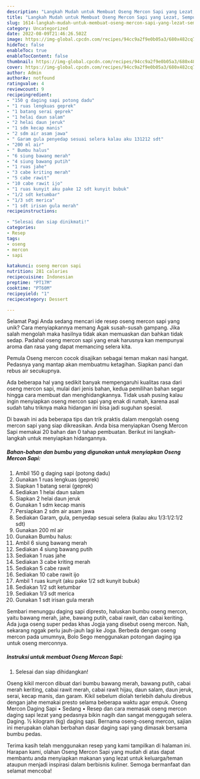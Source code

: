 ```yaml
---
description: "Langkah Mudah untuk Membuat Oseng Mercon Sapi yang Lezat, Sempurna"
title: "Langkah Mudah untuk Membuat Oseng Mercon Sapi yang Lezat, Sempurna"
slug: 1614-langkah-mudah-untuk-membuat-oseng-mercon-sapi-yang-lezat-sempurna
category: Uncategorized
date: 2022-08-09T21:46:26.502Z
image: https://img-global.cpcdn.com/recipes/94cc9a2f9e0b05a3/680x482cq70/oseng-mercon-sapi-foto-resep-utama.jpg
hideToc: false
enableToc: true
enableTocContent: false
thumbnail: https://img-global.cpcdn.com/recipes/94cc9a2f9e0b05a3/680x482cq70/oseng-mercon-sapi-foto-resep-utama.jpg
cover: https://img-global.cpcdn.com/recipes/94cc9a2f9e0b05a3/680x482cq70/oseng-mercon-sapi-foto-resep-utama.jpg
author: Admin
authorAv: notfound
ratingvalue: 4
reviewcount: 9
recipeingredient:
- "150 g daging sapi potong dadu"
- "1 ruas lengkuas geprek"
- "1 batang serai geprek"
- "1 helai daun salam"
- "2 helai daun jeruk"
- "1 sdm kecap manis"
- "2 sdm air asam jawa"
- " Garam gula penyedap sesuai selera kalau aku 131212 sdt"
- "200 ml air"
- " Bumbu halus"
- "6 siung bawang merah"
- "4 siung bawang putih"
- "1 ruas jahe"
- "3 cabe kriting merah"
- "5 cabe rawit"
- "10 cabe rawit ijo"
- "1 ruas kunyit aku pake 12 sdt kunyit bubuk"
- "1/2 sdt ketumbar"
- "1/3 sdt merica"
- "1 sdt irisan gula merah"
recipeinstructions:

- "Selesai dan siap dinikmati!"
categories:
- Resep
tags:
- oseng
- mercon
- sapi

katakunci: oseng mercon sapi 
nutrition: 281 calories
recipecuisine: Indonesian
preptime: "PT17M"
cooktime: "PT60M"
recipeyield: "1"
recipecategory: Dessert

---
```



Selamat Pagi Anda sedang mencari ide resep oseng mercon sapi yang unik? Cara menyiapkannya memang Agak susah-susah gampang. Jika salah mengolah maka hasilnya tidak akan memuaskan dan bahkan tidak sedap. Padahal oseng mercon sapi yang enak harusnya kan mempunyai aroma dan rasa yang dapat memancing selera kita.


Pemula Oseng mercon cocok disajikan sebagai teman makan nasi hangat. Pedasnya yang mantap akan membuatmu ketagihan. Siapkan panci dan rebus air secukupnya.

Ada beberapa hal yang sedikit banyak mempengaruhi kualitas rasa dari oseng mercon sapi, mulai dari jenis bahan, kedua pemilihan bahan segar hingga cara membuat dan menghidangkannya. Tidak usah pusing kalau ingin menyiapkan oseng mercon sapi yang enak di rumah, karena asal sudah tahu triknya maka hidangan ini bisa jadi suguhan spesial.


Di bawah ini ada beberapa tips dan trik praktis dalam mengolah oseng mercon sapi yang siap dikreasikan. Anda bisa menyiapkan Oseng Mercon Sapi memakai 20 bahan dan 0 tahap pembuatan. Berikut ini langkah-langkah untuk menyiapkan hidangannya.

<!--inarticleads1-->

##### Bahan-bahan dan bumbu yang digunakan untuk menyiapkan Oseng Mercon Sapi:

1. Ambil 150 g daging sapi (potong dadu)
1. Gunakan 1 ruas lengkuas (geprek)
1. Siapkan 1 batang serai (geprek)
1. Sediakan 1 helai daun salam
1. Siapkan 2 helai daun jeruk
1. Gunakan 1 sdm kecap manis
1. Persiapkan 2 sdm air asam jawa
1. Sediakan  Garam, gula, penyedap sesuai selera (kalau aku 1/3:1/2:1/2 sdt)
1. Gunakan 200 ml air
1. Gunakan  Bumbu halus:
1. Ambil 6 siung bawang merah
1. Sediakan 4 siung bawang putih
1. Sediakan 1 ruas jahe
1. Sediakan 3 cabe kriting merah
1. Sediakan 5 cabe rawit
1. Sediakan 10 cabe rawit ijo
1. Ambil 1 ruas kunyit (aku pake 1/2 sdt kunyit bubuk)
1. Sediakan 1/2 sdt ketumbar
1. Sediakan 1/3 sdt merica
1. Gunakan 1 sdt irisan gula merah


Sembari menunggu daging sapi dipresto, haluskan bumbu oseng mercon, yaitu bawang merah, jahe, bawang putih, cabai rawit, dan cabai keriting. Ada juga oseng super pedas khas Jogja yang disebut oseng mercon. Nah, sekarang nggak perlu jauh-jauh lagi ke Joga. Berbeda dengan oseng mercon pada umumnya, Bolo Sego menggunakan potongan daging iga untuk oseng merconnya. 

<!--inarticleads2-->

##### Instruksi untuk membuat Oseng Mercon Sapi:


1. Selesai dan siap dihidangkan!

Oseng kikil mercon dibuat dari bumbu bawang merah, bawang putih, cabai merah keriting, cabai rawit merah, cabai rawit hijau, daun salam, daun jeruk, serai, kecap manis, dan garam. Kikil sebelum diolah terlebih dahulu direbus dengan jahe memakai presto selama beberapa waktu agar empuk. Oseng Mercon Daging Sapi • Sedang • Resep dan cara memasak oseng mercon daging sapi lezat yang pedasnya bikin nagih dan sangat menggugah selera. Daging. ½ kilogram (kg) daging sapi. Bernama oseng-oseng mercon, sajian ini merupakan olahan berbahan dasar daging sapi yang dimasak bersama bumbu pedas. 

Terima kasih telah menggunakan resep yang kami tampilkan di halaman ini. Harapan kami, olahan Oseng Mercon Sapi yang mudah di atas dapat membantu anda menyiapkan makanan yang lezat untuk keluarga/teman ataupun menjadi inspirasi dalam berbisnis kuliner. Semoga bermanfaat dan selamat mencoba!
